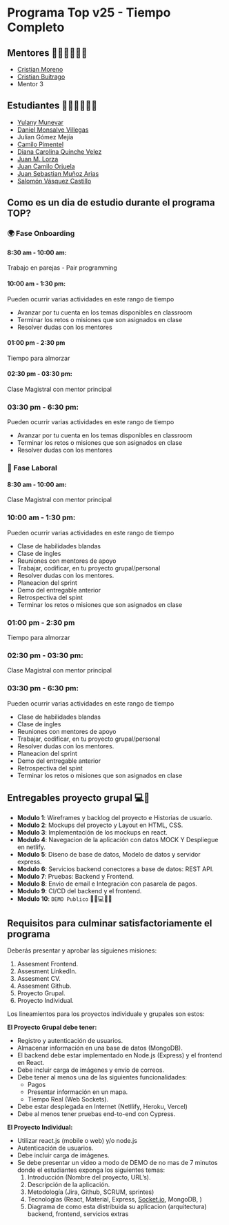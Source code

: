 # Programa Top v25 -  Tiempo Completo

## Mentores 👩🏻‍🏫👨🏼‍🏫
- [Cristian Moreno](profiles/mentor-principal.md)
- [Cristian Buitrago](profiles/cristian-buitrago.md)
- Mentor 3

## Estudiantes 👩🏻‍💻🧑🏼‍💻
- [Yulany Munevar](profiles/yulany-munevar.md)
- [Daniel Monsalve Villegas](profiles/daniel-monsalve.md)
- Julian Gómez Mejía
- [Camilo Pimentel](profiles/camilo-pimentel.md)
- [Diana Carolina Quinche Velez](profiles/diana-quinche.md)
- [Juan M. Lorza](profiles/juan-lorza.md)
- [Juan Camilo Orjuela](profiles/juan-orjuela.md)
- [Juan Sebastian Muñoz Arias](profiles/sebastian-munoz.md)
- [Salomón Vásquez Castillo](profiles/salomon-vasquez.md)

## Como es un dia de estudio durante el programa TOP?

### 🌍 Fase Onboarding

#### 8:30 am - 10:00 am:
Trabajo en parejas - Pair programming

#### 10:00 am - 1:30 pm:
Pueden ocurrir varias actividades en este rango de tiempo
- Avanzar por tu cuenta en los temas disponibles en classroom
- Terminar los retos o misiones que son asignados en clase
- Resolver dudas con los mentores

#### 01:00 pm - 2:30 pm
Tiempo para almorzar

#### 02:30 pm - 03:30 pm:
Clase Magistral con mentor principal

### 03:30 pm - 6:30 pm:
Pueden ocurrir varias actividades en este rango de tiempo
- Avanzar por tu cuenta en los temas disponibles en classroom
- Terminar los retos o misiones que son asignados en clase
- Resolver dudas con los mentores

### 💼 Fase Laboral
#### 8:30 am - 10:00 am:
Clase Magistral con mentor principal

### 10:00 am - 1:30 pm:
Pueden ocurrir varias actividades en este rango de tiempo
- Clase de habilidades blandas
- Clase de ingles
- Reuniones con mentores de apoyo
- Trabajar, codificar, en tu proyecto grupal/personal
- Resolver dudas con los mentores.
- Planeacion del sprint
- Demo del entregable anterior
- Retrospectiva del spint
- Terminar los retos o misiones que son asignados en clase

### 01:00 pm - 2:30 pm
Tiempo para almorzar

### 02:30 pm - 03:30 pm:
Clase Magistral con mentor principal

### 03:30 pm - 6:30 pm:
Pueden ocurrir varias actividades en este rango de tiempo
- Clase de habilidades blandas
- Clase de ingles
- Reuniones con mentores de apoyo
- Trabajar, codificar, en tu proyecto grupal/personal
- Resolver dudas con los mentores.
- Planeacion del sprint
- Demo del entregable anterior
- Retrospectiva del spint
- Terminar los retos o misiones que son asignados en clase

## Entregables proyecto grupal 💻🤝

- **Modulo 1**: Wireframes y backlog del proyecto e Historias de usuario.
- **Modulo 2**: Mockups del proyecto y Layout en HTML, CSS.
- **Modulo 3**: Implementación de los mockups en react.
- **Modulo 4**: Navegacion de la aplicación con datos MOCK Y Despliegue en netlify.
- **Modulo 5**: Diseno de base de datos, Modelo de datos y servidor express.
- **Modulo 6**: Servicios backend conectores a base de datos: REST API.
- **Modulo 7**: Pruebas: Backend y Frontend.
- **Modulo 8**: Envio de email e Integración con pasarela de pagos.
- **Modulo 9**: CI/CD del backend y el frontend.
- **Modulo 10**: `DEMO Publico` 🎊🎉💻🎊🎉

## Requisitos para culminar satisfactoriamente el programa

Deberás presentar y aprobar las siguienes misiones:

1. Assesment Frontend.
2. Assesment LinkedIn.
3. Assesment CV.
4. Assesment Github.
5. Proyecto Grupal.
6. Proyecto Individual.

Los lineamientos para los proyectos individuale y grupales son estos:

**El Proyecto Grupal debe tener:**

- Registro y autenticación de usuarios.
- Almacenar información en una base de datos (MongoDB).
- El backend debe estar implementado en Node.js (Express) y el frontend en React.
- Debe incluir carga de imágenes y envío de correos.
- Debe tener al menos una de las siguientes funcionalidades:
    - Pagos
    - Presentar información en un mapa.
    - Tiempo Real (Web Sockets).
- Debe estar desplegada en Internet (Netllify, Heroku, Vercel)
- Debe al menos tener pruebas end-to-end con Cypress.

**El Proyecto Individual:**

- Utilizar react.js (mobile o web) y/o node.js
- Autenticación de usuarios.
- Debe incluir carga de imágenes.
- Se debe presentar un video a modo de DEMO de no mas de 7 minutos donde el estudiantes exponga los siguientes temas:
    1. Introducción (Nombre del proyecto, URL’s).
    2. Descripción de la aplicación.
    3. Metodología (Jira, Github, SCRUM, sprintes)
    4. Tecnologías (React, Material, Express, [Socket.io](http://socket.io/), MongoDB, )
    5. Diagrama de como esta distribuida su aplicacion (arquitectura) backend, frontend, servicios extras
